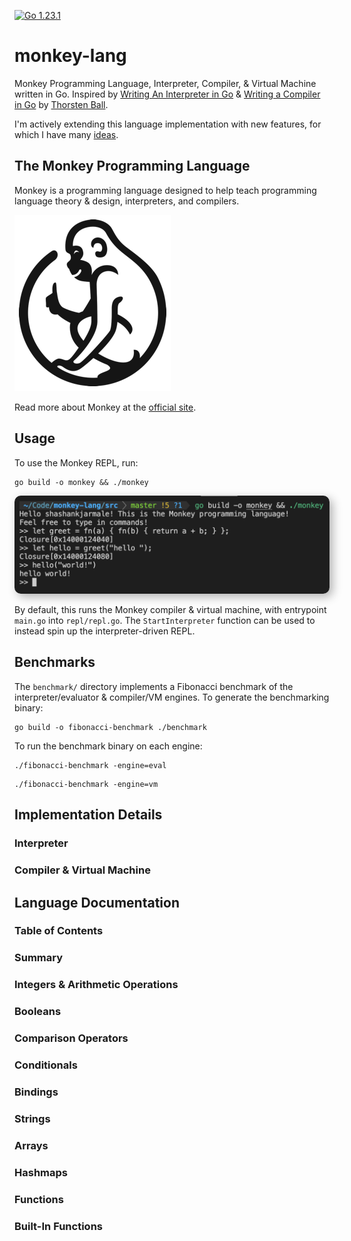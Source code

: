 [![Go 1.23.1](https://img.shields.io/badge/go-1.23.1-9cf.svg)](https://golang.org/dl/)

# monkey-lang

Monkey Programming Language, Interpreter, Compiler, & Virtual Machine written in Go. Inspired by [Writing An Interpreter in Go](https://interpreterbook.com/) & [Writing a Compiler in Go](https://compilerbook.com/) by [Thorsten Ball](https://thorstenball.com/).

I'm actively extending this language implementation with new features, for which I have many [ideas](IDEAS.md).

## The Monkey Programming Language

Monkey is a programming language designed to help teach programming language theory & design, interpreters, and compilers.

![Monkey Logo](./docs/assets/monkey-lang.png)

Read more about Monkey at the [official site](https://monkeylang.org/).

## Usage

To use the Monkey REPL, run:

```
go build -o monkey && ./monkey
```

<img src="./docs/assets/monkey-usage.png" alt="Monkey Usage" style="box-shadow: 5px 5px 15px rgba(0,0,0,0.3); border-radius: 10px;">


By default, this runs the Monkey compiler & virtual machine, with entrypoint `main.go` into `repl/repl.go`. The `StartInterpreter` function can be used to instead spin up the interpreter-driven REPL.

## Benchmarks

The `benchmark/` directory implements a Fibonacci benchmark of the interpreter/evaluator & compiler/VM engines. To generate the benchmarking binary:

```
go build -o fibonacci-benchmark ./benchmark
```

To run the benchmark binary on each engine:

```
./fibonacci-benchmark -engine=eval
```

```
./fibonacci-benchmark -engine=vm
```

## Implementation Details

### Interpreter

### Compiler & Virtual Machine

## Language Documentation

### Table of Contents

### Summary

### Integers & Arithmetic Operations

### Booleans

### Comparison Operators

### Conditionals

### Bindings

### Strings

### Arrays

### Hashmaps

### Functions

### Built-In Functions

